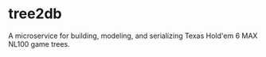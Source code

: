 # tree2db
A microservice for building, modeling, and serializing Texas Hold'em 6 MAX NL100 game trees.
